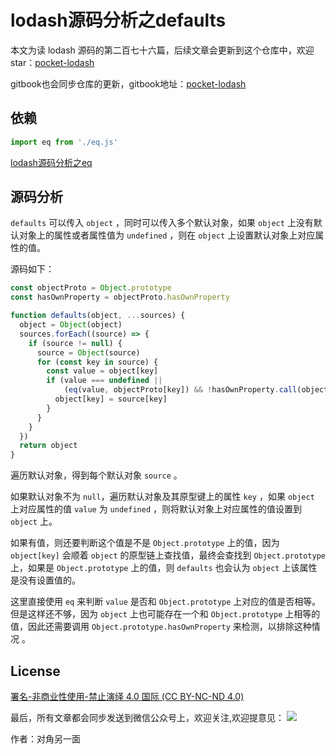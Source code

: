 # lodash源码分析之defaults

本文为读 lodash 源码的第二百七十六篇，后续文章会更新到这个仓库中，欢迎 star：[pocket-lodash](https://github.com/yeyuqiudeng/pocket-lodash)

gitbook也会同步仓库的更新，gitbook地址：[pocket-lodash](https://www.gitbook.com/book/yeyuqiudeng/pocket-lodash/details)

## 依赖

```javascript
import eq from './eq.js'
```

[lodash源码分析之eq](./eq.md)

## 源码分析

`defaults` 可以传入 `object` ，同时可以传入多个默认对象，如果 `object` 上没有默认对象上的属性或者属性值为 `undefined` ，则在 `object` 上设置默认对象上对应属性的值。

源码如下：

```javascript
const objectProto = Object.prototype
const hasOwnProperty = objectProto.hasOwnProperty

function defaults(object, ...sources) {
  object = Object(object)
  sources.forEach((source) => {
    if (source != null) {
      source = Object(source)
      for (const key in source) {
        const value = object[key]
        if (value === undefined ||
            (eq(value, objectProto[key]) && !hasOwnProperty.call(object, key))) {
          object[key] = source[key]
        }
      }
    }
  })
  return object
}
```

遍历默认对象，得到每个默认对象 `source` 。

如果默认对象不为 `null`，遍历默认对象及其原型键上的属性 `key` ，如果 `object` 上对应属性的值 `value` 为 `undefined` ，则将默认对象上对应属性的值设置到 `object` 上。

如果有值，则还要判断这个值是不是 `Object.prototype` 上的值，因为 `object[key]` 会顺着 `object` 的原型链上查找值，最终会查找到 `Object.prototype` 上，如果是 `Object.prototype` 上的值，则 `defaults` 也会认为 `object` 上该属性是没有设置值的。

这里直接使用 `eq` 来判断 `value` 是否和 `Object.prototype` 上对应的值是否相等。但是这样还不够，因为 `object` 上也可能存在一个和 `Object.prototype` 上相等的值，因此还需要调用 `Object.prototype.hasOwnProperty` 来检测，以排除这种情况 。 

## License 

[署名-非商业性使用-禁止演绎 4.0 国际 (CC BY-NC-ND 4.0)](http://creativecommons.org/licenses/by-nc-nd/4.0/)

最后，所有文章都会同步发送到微信公众号上，欢迎关注,欢迎提意见：  ![](https://raw.githubusercontent.com/yeyuqiudeng/resource/master/images/qrcode_front-end-article.jpg) 

作者：对角另一面 
